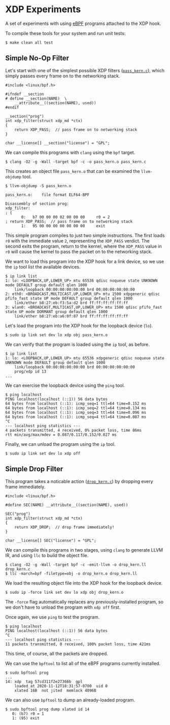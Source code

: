# XDP Experiments

A set of experiments with using [eBPF](../README.md) programs attached to the XDP hook.

To compile these tools for your system and run unit tests:

```
$ make clean all test
```

## Simple No-Op Filter

Let's start with one of the simplest possible XDP filters ([`pass_kern.c`](pass_kern.c)),
which simply passes every frame on to the networking stack.

```
#include <linux/bpf.h>

#ifndef __section
# define __section(NAME)  \
    __attribute__((section(NAME), used))
#endif

__section("prog")
int xdp_filter(struct xdp_md *ctx)
{
    return XDP_PASS;  // pass frame on to networking stack
}

char __license[] __section("license") = "GPL";
```

We can compile this programs with `clang` using the `bpf` target.

```
$ clang -O2 -g -Wall -target bpf -c -o pass_kern.o pass_kern.c
```

This creates an object file `pass_kern.o` that can be examined the `llvm-objdump` tool.

```
$ llvm-objdump -S pass_kern.o

pass_kern.o:	file format ELF64-BPF

Disassembly of section prog:
xdp_filter:
; {
       0:	b7 00 00 00 02 00 00 00 	r0 = 2
; return XDP_PASS;  // pass frame on to networking stack
       1:	95 00 00 00 00 00 00 00 	exit
```

This simple program compiles to just two simple instructions.
The first loads `r0` with the immediate value `2`, representing the `XDP_PASS` verdict.
The second exits the program, return to the kernel,
where the `XDP_PASS` value in `r0` will cause the kernel to pass the packet on to the networking stack.

We want to load this program into the XDP hook for a link device,
so we use the `ip` tool list the available devices.

```
$ ip link list
1: lo: <LOOPBACK,UP,LOWER_UP> mtu 65536 qdisc noqueue state UNKNOWN mode DEFAULT group default qlen 1000
    link/loopback 00:00:00:00:00:00 brd 00:00:00:00:00:00
2: eth0: <BROADCAST,MULTICAST,UP,LOWER_UP> mtu 1500 xdpgeneric qdisc pfifo_fast state UP mode DEFAULT group default qlen 1000
    link/ether b8:27:eb:f3:5a:d2 brd ff:ff:ff:ff:ff:ff
3: wlan0: <BROADCAST,MULTICAST,UP,LOWER_UP> mtu 1500 qdisc pfifo_fast state UP mode DORMANT group default qlen 1000
    link/ether b8:27:eb:a6:0f:87 brd ff:ff:ff:ff:ff:ff
```

Let's load the program into the XDP hook for the loopback device (`lo`).

```
$ sudo ip link set dev lo xdp obj pass_kern.o
```

We can verify that the program is loaded using the `ip` tool, as before.

```
$ ip link list
1: lo: <LOOPBACK,UP,LOWER_UP> mtu 65536 xdpgeneric qdisc noqueue state UNKNOWN mode DEFAULT group default qlen 1000
    link/loopback 00:00:00:00:00:00 brd 00:00:00:00:00:00
    prog/xdp id 13 
...
```

We can exercise the loopback device using the `ping` tool.

```
$ ping localhost
PING localhost(localhost (::1)) 56 data bytes
64 bytes from localhost (::1): icmp_seq=1 ttl=64 time=0.152 ms
64 bytes from localhost (::1): icmp_seq=2 ttl=64 time=0.134 ms
64 bytes from localhost (::1): icmp_seq=3 ttl=64 time=0.096 ms
64 bytes from localhost (::1): icmp_seq=4 ttl=64 time=0.087 ms
^C
--- localhost ping statistics ---
4 packets transmitted, 4 received, 0% packet loss, time 86ms
rtt min/avg/max/mdev = 0.087/0.117/0.152/0.027 ms
```

Finally, we can unload the program using the `ip` tool.

```
$ sudo ip link set dev lo xdp off
```

## Simple Drop Filter

This program takes a noticable action ([`drop_kern.c`](drop_kern.c))
by dropping every frame immediately.

```
#include <linux/bpf.h>

#define SEC(NAME) __attribute__((section(NAME), used))

SEC("prog")
int xdp_filter(struct xdp_md *ctx)
{
    return XDP_DROP;  // drop frame immediately!
}

char __license[] SEC("license") = "GPL";
```

We can compile this programs in two stages,
using `clang` to generate LLVM IR,
and using `llc` to build the object file.

```
$ clang -O2 -g -Wall -target bpf -c -emit-llvm -o drop_kern.ll drop_kern.c
$ llc -march=bpf -filetype=obj -o drop_kern.o drop_kern.ll
```

We load the resulting object file into the XDP hook for the loopback device.

```
$ sudo ip -force link set dev lo xdp obj drop_kern.o
```

The `-force` flag automatically replaces any previously-installed program,
so we don't have to unload the program with `xdp off` first.

Once again, we use `ping` to test the program.

```
$ ping localhost
PING localhost(localhost (::1)) 56 data bytes
^C
--- localhost ping statistics ---
11 packets transmitted, 0 received, 100% packet loss, time 421ms
```

This time, of course, all the packets are dropped.

We can use the `bpftool` to list all of the eBPF programs currently installed.

```
$ sudo bpftool prog
...
14: xdp  tag 57cd311f2e27366b  gpl
	loaded_at 2020-11-12T18:31:57-0700  uid 0
	xlated 16B  not jited  memlock 4096B
```

We can also use `bpftool` to dump an already-loaded program.

```
$ sudo bpftool prog dump xlated id 14
   0: (b7) r0 = 1
   1: (95) exit
```
